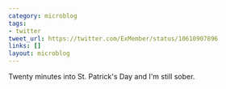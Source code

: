 ```yaml
---
category: microblog
tags:
- twitter
tweet_url: https://twitter.com/ExMember/status/10610907896
links: []
layout: microblog
---
```

Twenty minutes into St. Patrick's Day and I'm still sober.
